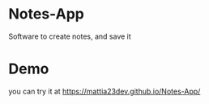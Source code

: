 # Notes-App

Software to create notes, and save it

# Demo

you can try it at https://mattia23dev.github.io/Notes-App/

